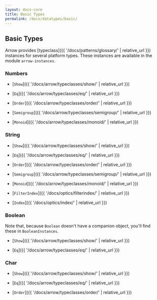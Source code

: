 ```yaml
---
layout: docs-core
title: Basic Types
permalink: /docs/datatypes/basic/
---
```


## Basic Types




Arrow provides [typeclass]({{ '/docs/patterns/glossary/' | relative_url }}) instances for several platform types.
These instances are available in the module `arrow-instances`.

### Numbers

- [`Show`]({{ '/docs/arrow/typeclasses/show/' | relative_url }})

- [`Eq`]({{ '/docs/arrow/typeclasses/eq/' | relative_url }})

- [`Order`]({{ '/docs/arrow/typeclasses/order/' | relative_url }})

- [`Semigroup`]({{ '/docs/arrow/typeclasses/semigroup/' | relative_url }})

- [`Monoid`]({{ '/docs/arrow/typeclasses/monoid/' | relative_url }})

### String

- [`Show`]({{ '/docs/arrow/typeclasses/show/' | relative_url }})

- [`Eq`]({{ '/docs/arrow/typeclasses/eq/' | relative_url }})

- [`Order`]({{ '/docs/arrow/typeclasses/order/' | relative_url }})

- [`Semigroup`]({{ '/docs/arrow/typeclasses/semigroup/' | relative_url }})

- [`Monoid`]({{ '/docs/arrow/typeclasses/monoid/' | relative_url }})

- [`FilterIndex`]({{ '/docs/optics/filterindex/' | relative_url }})

- [`Index`]({{ '/docs/optics/index/' | relative_url }})

### Boolean

Note that, because `Boolean` doesn't have a companion object, you'll find these in `BooleanInstances`.

- [`Show`]({{ '/docs/arrow/typeclasses/show/' | relative_url }})

- [`Eq`]({{ '/docs/arrow/typeclasses/eq/' | relative_url }})

### Char

- [`Show`]({{ '/docs/arrow/typeclasses/show/' | relative_url }})

- [`Eq`]({{ '/docs/arrow/typeclasses/eq/' | relative_url }})

- [`Order`]({{ '/docs/arrow/typeclasses/order/' | relative_url }})
